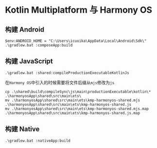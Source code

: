 # Kotlin Multiplatform 与 Harmony OS

## 构建 Android
```
$env:ANDROID_HOME = "C:\Users\icuxika\AppData\Local\Android\Sdk\"
.\gradlew.bat :composeApp:build
```

## 构建 JavaScript
```
.\gradlew.bat :shared:compileProductionExecutableKotlinJs
```
在`Harmony OS`中引入的时候需要将文件后缀从`mjs`修改为`js`
```
cp .\shared\build\compileSync\js\main\productionExecutable\kotlin\* .\harmonyosApp\shared\src\main\ets\
mv .\harmonyosApp\shared\src\main\ets\kmp-harmonyos-shared.mjs .\harmonyosApp\shared\src\main\ets\kmp-harmonyos-shared.js
mv .\harmonyosApp\shared\src\main\ets\kmp-harmonyos-shared.mjs.map .\harmonyosApp\shared\src\main\ets\kmp-harmonyos-shared.js.map
```

## 构建 Native
```
.\gradlew.bat :nativeApp:build
```